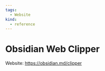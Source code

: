 ```yaml
---
tags:
  - Website
kind:
  - reference
---
```

# Obsidian Web Clipper

Website: <https://obsidian.md/clipper>
